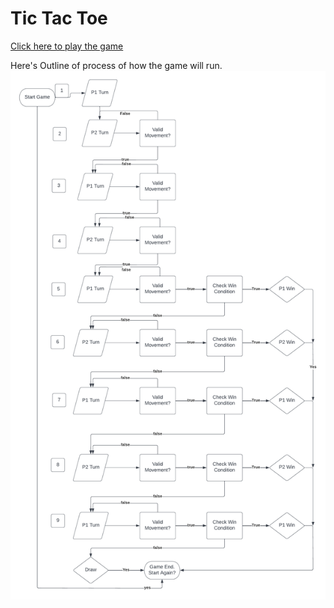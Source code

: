 # Tic Tac Toe 
<a href="https://kenny-136.github.io/tic-tac-toe/" target="_blank"> Click here to play the game</a>

Here's Outline of process of how the game will run.
<img src="./images/Outline program.png">
